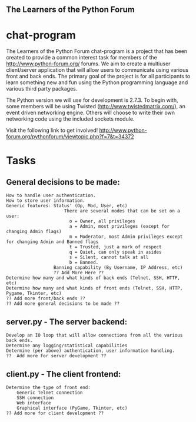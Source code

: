 The Learners of the Python Forum
---

chat-program
===

The Learners of the Python Forum chat-program is a project that has been created to provide
a common interest task for members of the http://www.python-forum.org/ forums.  We aim to create a
multiuser client/server application that will allow users to communicate using various front and back
ends.  The primary goal of the project is for all participants to learn something new and fun using
the Python programming language and various third party packages.


The Python version we will use for development is 2.7.3.  To begin with, some members will be using 
Twisted (http://www.twistedmatrix.com/), an event driven networking engine.  Others will choose to 
write their own networking code using the included sockets module.


Visit the following link to get involved!
http://www.python-forum.org/pythonforum/viewtopic.php?f=7&t=34372


Tasks
===

General decisions to be made:
---
    How to handle user authentication.
    How to store user information.
    Generic features: Status' (Op, Mod, User, etc)
                          There are several modes that can be set on a user:
                            o = Owner, all privileges
                            a = Admin, most privileges (except for changing Admin flags)
                            m = Moderator, most Admin privileges except for changing Admin and Banned flags
                            t = Trusted, just a mark of respect
                            q = Quiet, can only speak in asides
                            s = Silent, cannot talk at all
                            b = Banned.
                      Banning capability (By Username, IP Address, etc)
                      ?? Add More Here ??
    Determine how many and what kinds of back ends (Telnet, SSH, HTTP, etc)
    Determine how many and what kinds of front ends (Telnet, SSH, HTTP, Pygame, Tkinter, etc)
    ?? Add more front/back ends ??
    ?? Add more general decisions to be made ??


server.py - The server backend:
---
    Develop an IO loop that will allow connections from all the various back ends.
    Determine any logging/statistical capabilities
    Determine (per above) authentication, user information handling.
    ??  Add more for server development ??


client.py - The client frontend:
---
    Determine the type of front end:
        Generic Telnet connection
        SSH connection
        Web interface
        Graphical interface (PyGame, Tkinter, etc)
    ?? Add more for client development ??

